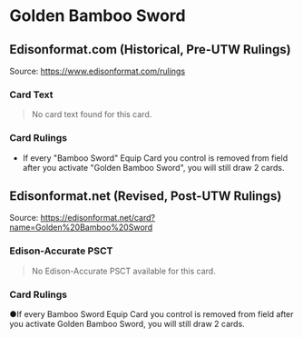 # Golden Bamboo Sword

## Edisonformat.com (Historical, Pre-UTW Rulings)

Source: https://www.edisonformat.com/rulings

### Card Text

> No card text found for this card.

### Card Rulings

*   If every "Bamboo Sword" Equip Card you control is removed from field after you activate "Golden Bamboo Sword", you will still draw 2 cards.

## Edisonformat.net (Revised, Post-UTW Rulings)

Source: https://edisonformat.net/card?name=Golden%20Bamboo%20Sword

### Edison-Accurate PSCT

> No Edison-Accurate PSCT available for this card.

### Card Rulings

●If every Bamboo Sword Equip Card you control is removed from field after you activate Golden Bamboo Sword, you will still draw 2 cards.
            